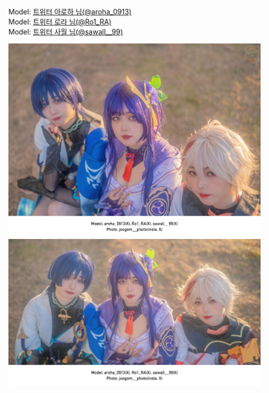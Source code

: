 ﻿---
dddd: 2023.12.03 AGF
nickname: 아로하+로라+사월
sns_type: x
sns_id: aroha_0913+Ro1_RA+sawall__99
---

<a name="aroha_0913+Ro1_RA+sawall__99"></a>
Model: <a href="https://x.com/aroha_0913" target="_blank">트위터 아로하 님(@aroha_0913)</a>  
Model: <a href="https://x.com/Ro1_RA" target="_blank">트위터 로라 님(@Ro1_RA)</a>  
Model: <a href="https://x.com/sawall__99" target="_blank">트위터 사월 님(@sawall__99)</a>  

![1701738650020.jpg](/assets/img/2023/12-03/1701738650020.jpg)
![B61220231205082804804.jpg](/assets/img/2023/12-03/B61220231205082804804.jpg)
